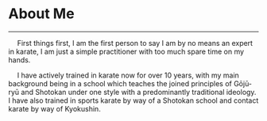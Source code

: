 # About Me
---
&emsp; First things first, I am the first person to say I am by no means an expert in karate, I am just a simple practitioner with too much spare time on my hands. 

&emsp; I have actively trained in karate now for over 10 years, with my main background being in a school which teaches the joined principles of Gōjū-ryū and Shotokan under one style with a predominantly traditional ideology. I have also trained in sports karate by way of a Shotokan school and contact karate by way of Kyokushin. 



 
 

 

 